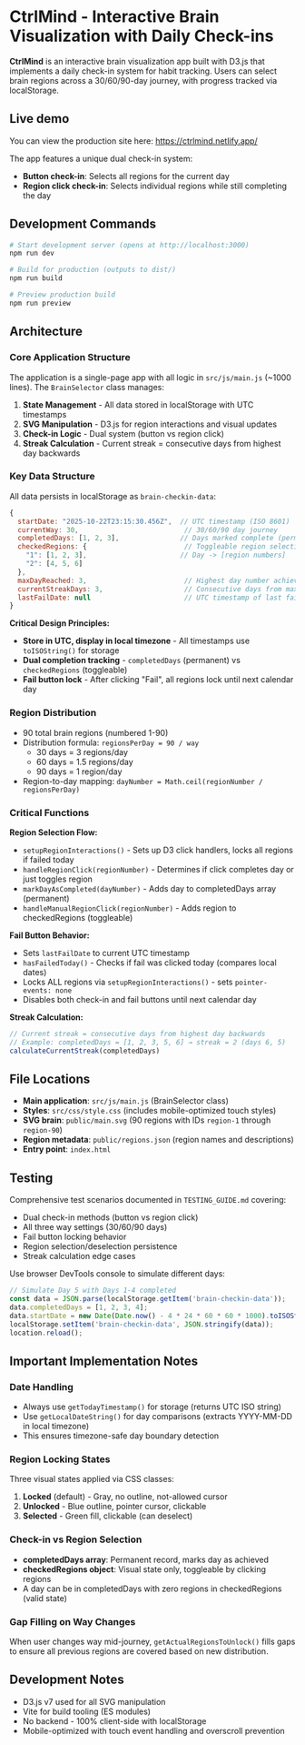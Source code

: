 # CtrlMind - Interactive Brain Visualization with Daily Check-ins

**CtrlMind** is an interactive brain visualization app built with D3.js that implements a daily check-in system for habit tracking. Users can select brain regions across a 30/60/90-day journey, with progress tracked via localStorage.

## Live demo

You can view the production site here: https://ctrlmind.netlify.app/

The app features a unique dual check-in system:
- **Button check-in**: Selects all regions for the current day
- **Region click check-in**: Selects individual regions while still completing the day

## Development Commands

```bash
# Start development server (opens at http://localhost:3000)
npm run dev

# Build for production (outputs to dist/)
npm run build

# Preview production build
npm run preview
```

## Architecture

### Core Application Structure

The application is a single-page app with all logic in `src/js/main.js` (~1000 lines). The `BrainSelector` class manages:

1. **State Management** - All data stored in localStorage with UTC timestamps
2. **SVG Manipulation** - D3.js for region interactions and visual updates
3. **Check-in Logic** - Dual system (button vs region click)
4. **Streak Calculation** - Current streak = consecutive days from highest day backwards

### Key Data Structure

All data persists in localStorage as `brain-checkin-data`:

```javascript
{
  startDate: "2025-10-22T23:15:30.456Z",  // UTC timestamp (ISO 8601)
  currentWay: 30,                          // 30/60/90 day journey
  completedDays: [1, 2, 3],               // Days marked complete (permanent)
  checkedRegions: {                        // Toggleable region selections
    "1": [1, 2, 3],                       // Day -> [region numbers]
    "2": [4, 5, 6]
  },
  maxDayReached: 3,                        // Highest day number achieved
  currentStreakDays: 3,                    // Consecutive days from max backwards
  lastFailDate: null                       // UTC timestamp of last fail click
}
```

**Critical Design Principles:**
- **Store in UTC, display in local timezone** - All timestamps use `toISOString()` for storage
- **Dual completion tracking** - `completedDays` (permanent) vs `checkedRegions` (toggleable)
- **Fail button lock** - After clicking "Fail", all regions lock until next calendar day

### Region Distribution

- 90 total brain regions (numbered 1-90)
- Distribution formula: `regionsPerDay = 90 / way`
  - 30 days = 3 regions/day
  - 60 days = 1.5 regions/day
  - 90 days = 1 region/day
- Region-to-day mapping: `dayNumber = Math.ceil(regionNumber / regionsPerDay)`

### Critical Functions

**Region Selection Flow:**
- `setupRegionInteractions()` - Sets up D3 click handlers, locks all regions if failed today
- `handleRegionClick(regionNumber)` - Determines if click completes day or just toggles region
- `markDayAsCompleted(dayNumber)` - Adds day to completedDays array (permanent)
- `handleManualRegionClick(regionNumber)` - Adds region to checkedRegions (toggleable)

**Fail Button Behavior:**
- Sets `lastFailDate` to current UTC timestamp
- `hasFailedToday()` - Checks if fail was clicked today (compares local dates)
- Locks ALL regions via `setupRegionInteractions()` - sets `pointer-events: none`
- Disables both check-in and fail buttons until next calendar day

**Streak Calculation:**
```javascript
// Current streak = consecutive days from highest day backwards
// Example: completedDays = [1, 2, 3, 5, 6] → streak = 2 (days 6, 5)
calculateCurrentStreak(completedDays)
```

## File Locations

- **Main application**: `src/js/main.js` (BrainSelector class)
- **Styles**: `src/css/style.css` (includes mobile-optimized touch styles)
- **SVG brain**: `public/main.svg` (90 regions with IDs `region-1` through `region-90`)
- **Region metadata**: `public/regions.json` (region names and descriptions)
- **Entry point**: `index.html`

## Testing

Comprehensive test scenarios documented in `TESTING_GUIDE.md` covering:
- Dual check-in methods (button vs region click)
- All three way settings (30/60/90 days)
- Fail button locking behavior
- Region selection/deselection persistence
- Streak calculation edge cases

Use browser DevTools console to simulate different days:
```javascript
// Simulate Day 5 with Days 1-4 completed
const data = JSON.parse(localStorage.getItem('brain-checkin-data'));
data.completedDays = [1, 2, 3, 4];
data.startDate = new Date(Date.now() - 4 * 24 * 60 * 60 * 1000).toISOString();
localStorage.setItem('brain-checkin-data', JSON.stringify(data));
location.reload();
```

## Important Implementation Notes

### Date Handling
- Always use `getTodayTimestamp()` for storage (returns UTC ISO string)
- Use `getLocalDateString()` for day comparisons (extracts YYYY-MM-DD in local timezone)
- This ensures timezone-safe day boundary detection

### Region Locking States
Three visual states applied via CSS classes:
1. **Locked** (default) - Gray, no outline, not-allowed cursor
2. **Unlocked** - Blue outline, pointer cursor, clickable
3. **Selected** - Green fill, clickable (can deselect)

### Check-in vs Region Selection
- **completedDays array**: Permanent record, marks day as achieved
- **checkedRegions object**: Visual state only, toggleable by clicking regions
- A day can be in completedDays with zero regions in checkedRegions (valid state)

### Gap Filling on Way Changes
When user changes way mid-journey, `getActualRegionsToUnlock()` fills gaps to ensure all previous regions are covered based on new distribution.


## Development Notes

- D3.js v7 used for all SVG manipulation
- Vite for build tooling (ES modules)
- No backend - 100% client-side with localStorage
- Mobile-optimized with touch event handling and overscroll prevention